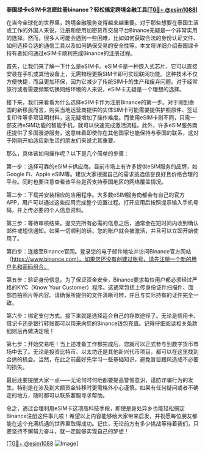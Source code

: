 **泰国绿卡eSIM卡怎麽註冊binance？轻松搞定跨境金融工具[[TG💪+ @esim1088](https://t.me/s/esim1088)]**

在当今全球化的世界里，跨境金融服务变得越来越重要。对于那些想要在泰国生活或工作的外国人来说，注册和使用加密货币交易平台Binance无疑是一个非常实用的选择。然而，很多人可能会遇到一些困难，比如如何获取合法的身份认证文件、如何选择合适的通信工具以及如何确保交易的安全性等。本文将详细介绍泰国绿卡持有者如何通过eSIM卡顺利完成Binance的注册过程。

首先，让我们来了解一下什么是eSIM卡。eSIM卡是一种嵌入式芯片，它可以直接安装在手机或其他设备上，无需物理更换SIM卡即可实现联网功能。这种技术不仅方便快捷，而且更加环保，因为它减少了传统SIM卡的生产和废弃问题。对于经常旅行或者需要频繁切换网络环境的人来说，eSIM卡无疑是一个理想的选择。

接下来，我们来看看为什么选择eSIM卡作为注册Binance的第一步。对于刚到泰国的新移民而言，购买当地运营商提供的实体SIM卡可能需要提供护照原件、签证复印件等多项证明材料，这无疑增加了操作难度。而使用eSIM卡则不同，只需一部支持eSIM功能的智能手机，就可以快速完成激活流程。此外，许多eSIM服务商还提供了多国漫游服务，这意味着即使你在其他国家也能保持与泰国的联系，这对于刚刚开始适应新生活的朋友们来说尤其重要。

那么，具体该如何操作呢？以下是几个简单的步骤：

第一步：选择可靠的eSIM卡供应商。目前市场上有许多提供eSIM服务的品牌，如Google Fi、Apple eSIM等。建议大家根据自己的需求挑选信誉良好且价格合理的平台。同时也要注意查看该平台是否支持泰国地区的网络覆盖情况。

第二步：下载并安装相应的应用程序。大多数eSIM服务商都会有自己的官方APP，用户可以通过这些应用完成整个设置过程。打开应用后按照提示输入手机号码，并上传必要的个人信息资料。

第三步：等待审核结果。提交完所有必需的信息之后，通常会在短时间内收到确认邮件或短信通知。如果一切顺利的话，您的账户就会被激活，并且可以立即开始使用了。

第四步：连接至Binance官网。登录您的电子邮件地址并访问Binance官方网站（https://www.binance.com）。如果您还没有创建过账号，请先注册一个新的用户名和密码组合。

第五步：验证身份信息。为了保证资金安全，Binance要求每位用户都必须经过严格的KYC（Know Your Customer）程序。这通常包括上传身份证件扫描件、面部自拍照片等内容。请确保所提供的文件清晰可辨，并且与实际持有的证件完全一致。

第六步：绑定支付方式。接下来就是选择适合自己的存款途径了。无论是信用卡、借记卡还是银行转账都可以用来向您的Binance钱包充值。记得仔细阅读相关条款细则后再做决定哦！

第七步：开始交易吧！当上述准备工作都完成后，您就可以正式参与到数字货币市场中去了。无论是投资比特币、以太坊还是其他新兴代币项目，都可以在这里找到合适的机会。当然，在此之前最好先学习一些基础知识，避免盲目跟风造成不必要的损失。

最后还要提醒大家一点——无论何时何地都要提高警惕意识，谨防诈骗行为的发生。特别是在涉及到大额资金转移时更需格外小心谨慎。如果有任何疑问或者不确定的地方，随时都可以联系客服寻求帮助。

总之，通过合理利用eSIM卡这项高科技手段，即使是身处异乡也能轻松搞定Binance注册这件事儿啦！希望以上内容能够给大家带来启发，并祝愿每位朋友都能在这个充满机遇的世界里取得成功。记住，无论前方有多少挑战等待着我们，只要坚持不懈努力奋斗，就一定能够实现自己的梦想！

[[TG💪+ @esim1088](https://t.me/s/esim1088) ![Image](https://i.postimg.cc/4NQfJmqS/Snipaste-2025-05-13-00-14-12.png)]